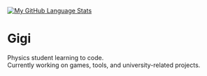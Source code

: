[![My GitHub Language Stats](https://github-readme-stats.vercel.app/api/top-langs/?username=guischmid&langs_count=7&theme=tokyonight)]()
# Gigi

Physics student learning to code.  
Currently working on games, tools, and university-related projects.
